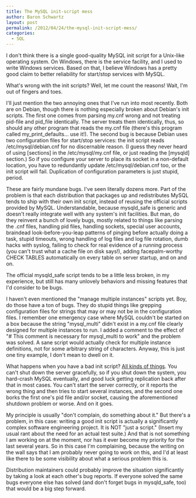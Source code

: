 ```yaml
---
title: The MySQL init-script mess
author: Baron Schwartz
layout: post
permalink: /2012/04/24/the-mysql-init-script-mess/
categories:
  - SQL
---
```

I don't think there is a single good-quality MySQL init script for a Unix-like operating system. On Windows, there is the service facility, and I used to write Windows services. Based on that, I believe Windows has a pretty good claim to better reliability for start/stop services with MySQL.

What's wrong with the init scripts? Well, let me count the reasons! Wait, I'm out of fingers and toes.

I'll just mention the two annoying ones that I've run into most recently. Both are on Debian, though there is nothing especially broken about Debian's init scripts. The first one comes from parsing my.cnf wrong and not treating pid-file and pid\_file identically. The server treats them identically, thus, so should any other program that reads the my.cnf file (there's this program called my\_print_defaults&#8230; use it!). The second bug is because Debian uses two configuration files for start/stop services: the init script reads /etc/mysql/debian.cnf for no discernable reason. (I guess they never heard of using [sections] in the /etc/mysql/my.cnf file, or just reading the [mysqld] section.) So if you configure your server to place its socket in a non-default location, you have to redundantly update /etc/mysql/debian.cnf too, or the init script will fail. Duplication of configuration parameters is just stupid, period.

These are fairly mundane bugs. I've seen literally dozens more. Part of the problem is that each distribution that packages up and redistributes MySQL tends to ship with their own init script, instead of reusing the official scripts provided by MySQL. Understandable, because mysqld_safe is generic and doesn't really integrate well with any system's init facilities. But man, do they reinvent a bunch of lovely bugs, mostly related to things like parsing the .cnf files, handling pid files, handling sockets, special user accounts, braindead look-before-you-leap patterns of pinging before actually doing a task, stupid timeouts, wrong handling of log files and log file rotation, dumb hacks with syslog, failing to check for real evidence of a running process (you can't trust what a cache file on disk says!), adding facepalm-worthy CHECK TABLES automatically on every table on server startup, and on and on.

The official mysqld_safe script tends to be a little less broken, in my experience, but still has many unlovely behaviors and missing features that I'd consider to be bugs.

I haven't even mentioned the "manage multiple instances" scripts yet. Boy, do those have a ton of bugs. They do stupid things like grepping configuration files for strings that may or may not be in the configuration files. I remember one emergency case where MySQL couldn't be started on a box because the string "mysql\_multi" didn't exist in a my.cnf file clearly designed for multiple instances to run. I added a comment to the effect of "# This comment is necessary for mysql\_multi to work" and the problem was solved. A sane script would actually check for multiple instance definitions, not for some arbitrary string of characters. Anyway, this is just one tiny example, I don't mean to dwell on it.

What happens when you have a bad init script? [All kinds of things][1]. You can't shut down the server gracefully, so if you shut down the system, you hard-crash MySQL eventually, and good luck getting replication back after that in most cases. You can't start the server correctly, or it reports the wrong thing and then tries to start several instances, and the second one borks the first one's pid file and/or socket, causing the aforementioned shutdown problem or worse. And on it goes.

My principle is usually "don't complain, do something about it." But there's a problem, in this case: writing a good init script is actually a significantly complex software engineering project. It is NOT "just a script." (Insert my usual rant about the need for an actual test suite.) And that is not something I am working on at the moment, nor has it ever become my priority for the last several years. So in this case I'm complaining, because the writing on the wall says that I am probably never going to work on this, and I'd at least like there to be some visibility about what a serious problem this is.

Distribution maintainers could probably improve the situation significantly by taking a look at each other's bug reports. If everyone solved the same bugs everyone else has solved (and don't forget bugs in mysqld_safe, too) that would be a big step forward.

 [1]: http://www.percona.com/files/white-papers/causes-of-downtime-in-mysql.pdf
